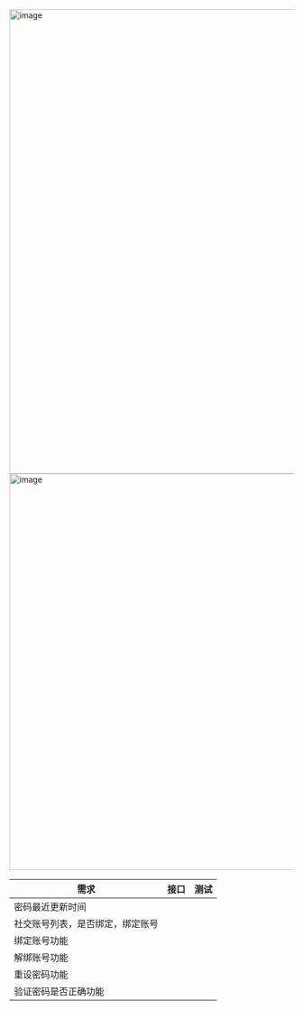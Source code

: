 <img width="823" alt="image" src="https://user-images.githubusercontent.com/8150260/174431806-b8662c1d-78bc-47b5-89fb-8ecebbb00c07.png">
<img width="703" alt="image" src="https://user-images.githubusercontent.com/8150260/174431844-730c9145-5c9e-47bd-b088-b40180e428f4.png">


| 需求                             | 接口 | 测试 |
| -------------------------------- | ---- | ---- |
| 密码最近更新时间                 |      |      |
| 社交账号列表，是否绑定，绑定账号 |      |      |
| 绑定账号功能                     |      |      |
| 解绑账号功能                     |      |      |
| 重设密码功能                     |      |      |
| 验证密码是否正确功能             |      |      |

